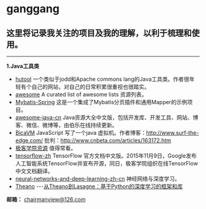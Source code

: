# ganggang
## 这里将记录我关注的项目及我的理解，以利于梳理和使用。 
----------------------------------------
**1.Java工具类**

 * [hutool](https://github.com/looly/hutool)   一个类似于jodd和Apache commons lang的Java工具类。作者很年轻有个自己的网站，对自己的日常积累很重视也很踏实。 
 * [awesome](https://github.com/sindresorhus/awesome)   A curated list of awesome lists 资源列表。 
 * [Mybatis-Spring](https://github.com/abel533/Mybatis-Spring)   这是一个集成了Mybatis分页插件和通用Mapper的示例项目。 
 * [awesome-java-cn](https://github.com/jobbole/awesome-java-cn)   Java资源大全中文版，包括开发库、开发工具、网站、博客、微信、微博等，由伯乐在线持续更新。
 * [BicaVM](https://github.com/nurv/BicaVM)   JavaScript 写了一个java 虚拟机。作者博客：http://www.surf-the-edge.com/ 批判：http://www.cnbeta.com/articles/163172.htm
 * [极客学院资源](http://wiki.jikexueyuan.com/)  值得常看。
 * [tensorflow-zh](https://github.com/jikexueyuanwiki/tensorflow-zh) TensorFlow 官方文档中文版。2015年11月9日，Google发布人工智能系统TensorFlow并宣布开源，同日，极客学院组织在线TensorFlow中文文档翻译。
 * [neural-networks-and-deep-learning-zh-cn](https://github.com/tigerneil/neural-networks-and-deep-learning-zh-cn) 神经网络与深度学习。
 * [Theano](https://github.com/Theano/Theano) ---[从Theano到Lasagne：基于Python的深度学习的框架和库](http://blog.csdn.net/huobing123456789/article/details/50520623)

**邮箱：**  chairmanview@126.com

